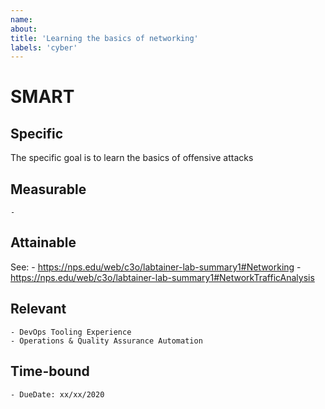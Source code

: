 ```yaml
---
name: 
about: 
title: 'Learning the basics of networking'
labels: 'cyber'
---
```


# SMART
## Specific
The specific goal is to learn the basics of offensive attacks

## Measurable
    -

## Attainable
See:
    - https://nps.edu/web/c3o/labtainer-lab-summary1#Networking 
    - https://nps.edu/web/c3o/labtainer-lab-summary1#NetworkTrafficAnalysis

## Relevant
    - DevOps Tooling Experience
    - Operations & Quality Assurance Automation

## Time-bound
    - DueDate: xx/xx/2020

